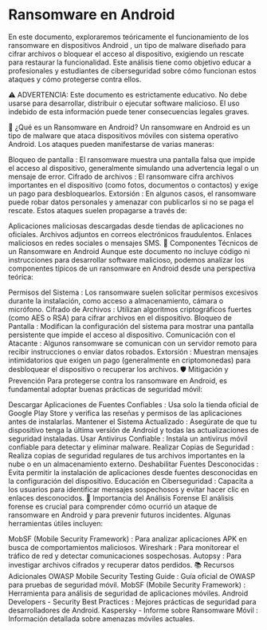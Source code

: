 # Ransomware en Android

En este documento, exploraremos teóricamente el funcionamiento de los ransomware en dispositivos Android , un tipo de malware diseñado para cifrar archivos o bloquear el acceso al dispositivo, exigiendo un rescate para restaurar la funcionalidad. Este análisis tiene como objetivo educar a profesionales y estudiantes de ciberseguridad sobre cómo funcionan estos ataques y cómo protegerse contra ellos.

⚠️ ADVERTENCIA: Este documento es estrictamente educativo. No debe usarse para desarrollar, distribuir o ejecutar software malicioso. El uso indebido de esta información puede tener consecuencias legales graves.

🎯 ¿Qué es un Ransomware en Android?
Un ransomware en Android es un tipo de malware que ataca dispositivos móviles con sistema operativo Android. Los ataques pueden manifestarse de varias maneras:

Bloqueo de pantalla : El ransomware muestra una pantalla falsa que impide el acceso al dispositivo, generalmente simulando una advertencia legal o un mensaje de error.
Cifrado de archivos : El ransomware cifra archivos importantes en el dispositivo (como fotos, documentos o contactos) y exige un pago para desbloquearlos.
Extorsión : En algunos casos, el ransomware puede robar datos personales y amenazar con publicarlos si no se paga el rescate.
Estos ataques suelen propagarse a través de:

Aplicaciones maliciosas descargadas desde tiendas de aplicaciones no oficiales.
Archivos adjuntos en correos electrónicos fraudulentos.
Enlaces maliciosos en redes sociales o mensajes SMS.
🔧 Componentes Técnicos de un Ransomware en Android
Aunque este documento no incluye código ni instrucciones para desarrollar software malicioso, podemos analizar los componentes típicos de un ransomware en Android desde una perspectiva teórica:

Permisos del Sistema :
Los ransomware suelen solicitar permisos excesivos durante la instalación, como acceso a almacenamiento, cámara o micrófono.
Cifrado de Archivos :
Utilizan algoritmos criptográficos fuertes (como AES o RSA) para cifrar archivos en el dispositivo.
Bloqueo de Pantalla :
Modifican la configuración del sistema para mostrar una pantalla persistente que impide el acceso al dispositivo.
Comunicación con el Atacante :
Algunos ransomware se comunican con un servidor remoto para recibir instrucciones o enviar datos robados.
Extorsión :
Muestran mensajes intimidatorios que exigen un pago (generalmente en criptomonedas) para desbloquear el dispositivo o recuperar los archivos.
🛡️ Mitigación y Prevención
Para protegerse contra los ransomware en Android, es fundamental adoptar buenas prácticas de seguridad móvil:

Descargar Aplicaciones de Fuentes Confiables :
Usa solo la tienda oficial de Google Play Store y verifica las reseñas y permisos de las aplicaciones antes de instalarlas.
Mantener el Sistema Actualizado :
Asegúrate de que tu dispositivo tenga la última versión de Android y todas las actualizaciones de seguridad instaladas.
Usar Antivirus Confiable :
Instala un antivirus móvil confiable para detectar y eliminar malware.
Realizar Copias de Seguridad :
Realiza copias de seguridad regulares de tus archivos importantes en la nube o en un almacenamiento externo.
Deshabilitar Fuentes Desconocidas :
Evita permitir la instalación de aplicaciones desde fuentes desconocidas en la configuración del dispositivo.
Educación en Ciberseguridad :
Capacita a los usuarios para identificar mensajes sospechosos y evitar hacer clic en enlaces desconocidos.
🌟 Importancia del Análisis Forense
El análisis forense es crucial para comprender cómo ocurrió un ataque de ransomware en Android y para prevenir futuros incidentes. Algunas herramientas útiles incluyen:

MobSF (Mobile Security Framework) : Para analizar aplicaciones APK en busca de comportamientos maliciosos.
Wireshark : Para monitorear el tráfico de red y detectar comunicaciones sospechosas.
Autopsy : Para investigar archivos cifrados y recuperar datos perdidos.
📚 Recursos Adicionales
OWASP Mobile Security Testing Guide : Guía oficial de OWASP para pruebas de seguridad móvil.
MobSF (Mobile Security Framework) : Herramienta para análisis de seguridad de aplicaciones móviles.
Android Developers - Security Best Practices : Mejores prácticas de seguridad para desarrolladores de Android.
Kaspersky - Informe sobre Ransomware Móvil : Información detallada sobre amenazas móviles actuales.
